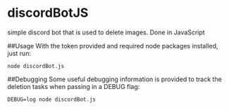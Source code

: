 # discordBotJS
simple discord bot that is used to delete images. Done in JavaScript

##Usage
With the token provided and required node packages installed, just run:
```
node discordBot.js
```
##Debugging
Some useful debugging information is provided to track the deletion tasks when passing in a DEBUG flag:
```
DEBUG=log node discordBot.js
```
